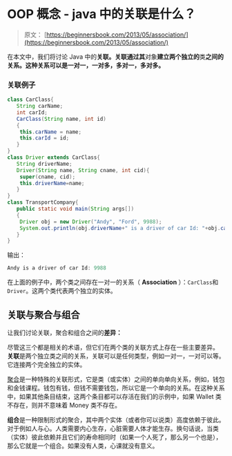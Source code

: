 # OOP 概念 - java 中的关联是什么？

> 原文： [https://beginnersbook.com/2013/05/association/](https://beginnersbook.com/2013/05/association/)

在本文中，我们将讨论 Java 中的**关联。关联通过其**对象**建立两个独立的**类**之间的关系。这种关系可以是一对一，一对多，多对一，多对多。**

### 关联例子

```java
class CarClass{
   String carName;
   int carId;
   CarClass(String name, int id)
   {
	this.carName = name;
	this.carId = id;
   }
}
class Driver extends CarClass{
   String driverName;
   Driver(String name, String cname, int cid){
	super(cname, cid);
	this.driverName=name;
   }
}
class TransportCompany{
   public static void main(String args[])
   {
	Driver obj = new Driver("Andy", "Ford", 9988);
	System.out.println(obj.driverName+" is a driver of car Id: "+obj.carId);
   }
}

```

输出：

```java
Andy is a driver of car Id: 9988

```

在上面的例子中，两个类之间存在一对一的关系（ **Association** ）：`CarClass`和`Driver`。这两个类代表两个独立的实体。

## 关联与聚合与组合

让我们讨论关联，聚合和组合之间的**差异：**

尽管这三个都是相关的术语，但它们在两个类的关联方式上存在一些主要差异。 **关联**是两个独立类之间的关系，关联可以是任何类型，例如一对一，一对可以等。它连接两个完全独立的实体。

[聚合](https://beginnersbook.com/2013/05/aggregation/)是一种特殊的关联形式，它是类（或实体）之间的单向单向关系，例如，钱包和金钱课程。钱包有钱，但钱不需要钱包，所以它是一个单向的关系。在这种关系中，如果其他条目结束，这两个条目都可以存活在我们的示例中，如果 Wallet 类不存在，则并不意味着 Money 类不存在。

**组合**是一种限制形式的聚合，其中两个实体（或者你可以说类）高度依赖于彼此。对于例如人与心。人类需要内心生存，心脏需要人体才能生存。换句话说，当类（实体）彼此依赖并且它们的寿命相同时（如果一个人死了，那么另一个也是），那么它就是一个组合。如果没有人类，心课就没有意义。